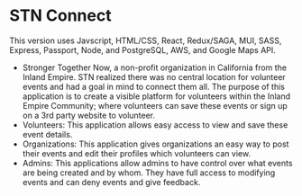 # STN Connect
This version uses Javscript, HTML/CSS, React, Redux/SAGA, MUI, SASS, Express, Passport, Node, and PostgreSQL, AWS, and Google Maps API. 

- Stronger Together Now, a non-profit organization in California from the Inland Empire. STN realized there was no central location for volunteer events and had a goal in mind to connect them all. The purpose of this application is to create a visible platform for volunteers within the Inland Empire Community; where volunteers can save these events or sign up on a 3rd party website to volunteer. 
- Volunteers: This application allows easy access to view and save these event details. 
- Organizations: This application gives organizations an easy way to post their events and edit their profiles which volunteers can view.
- Admins: This applications allow admins to have control over what events are being created and by whom. They have full access to modifying events and can deny events and give feedback. 
